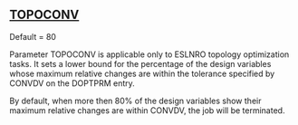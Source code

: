 ## [TOPOCONV](https://nexus.hexagon.com/documentationcenter/bundle/MSC_Nastran_2022.4/page/Nastran_Combined_Book/qrg/parameters/TOC.TOPOCONV.xhtml)

Default = 80

Parameter TOPOCONV is applicable only to ESLNRO topology optimization tasks. It sets a lower bound for the percentage of the design variables whose maximum relative changes are within the tolerance specified by CONVDV on the DOPTPRM entry.

By default, when more then 80% of the design variables show their maximum relative changes are within CONVDV, the job will be terminated.

